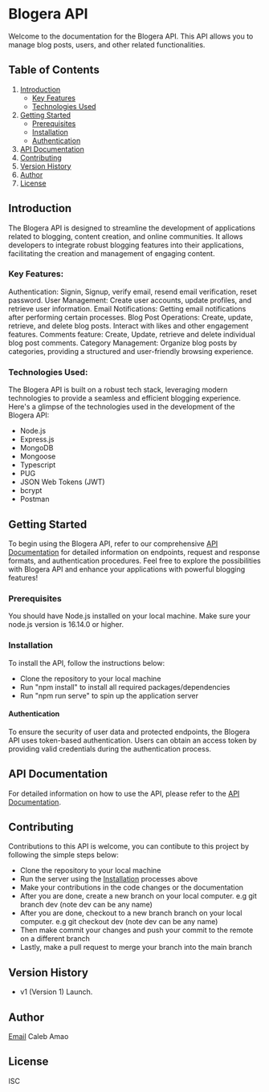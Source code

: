 # Blogera API

Welcome to the documentation for the Blogera API. This API allows you to manage blog posts, users, and other related functionalities.

## Table of Contents

1. [Introduction](#introduction)
   - [Key Features](#key-features)
   - [Technologies Used](#key-features)
2. [Getting Started](#getting-started)
   - [Prerequisites](#prerequisites)
   - [Installation](#installation)
   - [Authentication](#authentication)
3. [API Documentation](#api-documentation)
4. [Contributing](#contributing)
5. [Version History](#version-history)
6. [Author](#author)
7. [License](#license)

## Introduction

The Blogera API is designed to streamline the development of applications related to blogging, content creation, and online communities. It allows developers to integrate robust blogging features into their applications, facilitating the creation and management of engaging content.

### Key Features:

Authentication: Signin, Signup, verify email, resend email verification, reset password.
User Management: Create user accounts, update profiles, and retrieve user information.
Email Notifications: Getting email notifications after performing certain processes.
Blog Post Operations: Create, update, retrieve, and delete blog posts. Interact with likes and other engagement features.
Comments feature: Create, Update, retrieve and delete individual blog post comments.
Category Management: Organize blog posts by categories, providing a structured and user-friendly browsing experience.

### Technologies Used:

The Blogera API is built on a robust tech stack, leveraging modern technologies to provide a seamless and efficient blogging experience. Here's a glimpse of the technologies used in the development of the Blogera API:

- Node.js
- Express.js
- MongoDB
- Mongoose
- Typescript
- PUG
- JSON Web Tokens (JWT)
- bcrypt
- Postman

## Getting Started

To begin using the Blogera API, refer to our comprehensive [API Documentation](https://documenter.getpostman.com/view/12146558/2s9YysCM8w) for detailed information on endpoints, request and response formats, and authentication procedures.
Feel free to explore the possibilities with Blogera API and enhance your applications with powerful blogging features!

### Prerequisites

You should have Node.js installed on your local machine.
Make sure your node.js version is 16.14.0 or higher.

### Installation

To install the API, follow the instructions below:

- Clone the repository to your local machine
- Run "npm install" to install all required packages/dependencies
- Run "npm run serve" to spin up the application server

#### Authentication

To ensure the security of user data and protected endpoints, the Blogera API uses token-based authentication. Users can obtain an access token by providing valid credentials during the authentication process.

## API Documentation

For detailed information on how to use the API, please refer to the [API Documentation](https://documenter.getpostman.com/view/12146558/2s9YysCM8w).

## Contributing

Contributions to this API is welcome, you can contibute to this project by following the simple steps below:

- Clone the repository to your local machine
- Run the server using the [Installation](#installation) processes above
- Make your contributions in the code changes or the documentation
- After you are done, create a new branch on your local computer. e.g git branch dev (note dev can be any name)
- After you are done, checkout to a new branch branch on your local computer. e.g git checkout dev (note dev can be any name)
- Then make commit your changes and push your commit to the remote on a different branch
- Lastly, make a pull request to merge your branch into the main branch

## Version History

- v1 (Version 1) Launch.

## Author

[Email](mailto:olajiire2@gmail.com "Hello Caleb")
Caleb Amao

## License

ISC
